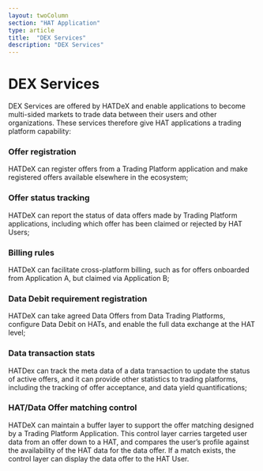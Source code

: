 ```yaml
---
layout: twoColumn
section: "HAT Application"
type: article
title:  "DEX Services"
description: "DEX Services"
---
```


# DEX Services

DEX Services are offered by HATDeX and enable applications to become multi-sided markets to trade data between their users and other organizations. These services therefore give HAT applications a trading platform capability: 

### Offer registration
HATDeX can register offers from a Trading Platform application and make registered offers available elsewhere in the ecosystem; 

### Offer status tracking 
HATDeX can report the status of data offers made by Trading Platform applications, including which offer has been claimed or rejected by HAT Users; 

### Billing rules 
HATDeX can facilitate cross-platform billing, such as for offers onboarded from Application A, but claimed via Application B; 

### Data Debit requirement registration
HATDeX can take agreed Data Offers from Data Trading Platforms, configure Data Debit on HATs, and enable the full data exchange at the HAT level; 

### Data transaction stats 
HATDex can track the meta data of a data transaction to update the status of active offers, and it can provide other statistics to trading platforms, including the tracking of offer acceptance, and data yield quantifications; 

### HAT/Data Offer matching control 
HATDeX can maintain a buffer layer to support the offer matching designed by a Trading Platform Application. This control layer carries targeted user data from an offer down to a HAT, and compares the user’s profile against the availability of the HAT data for the data offer. If a match exists, the control layer can display the data offer to the HAT User.
